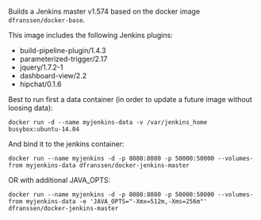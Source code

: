 Builds a Jenkins master v1.574 based on the docker image `dfranssen/docker-base`.

This image includes the following Jenkins plugins:
 - build-pipeline-plugin/1.4.3
 - parameterized-trigger/2.17
 - jquery/1.7.2-1
 - dashboard-view/2.2
 - hipchat/0.1.6

Best to run first a data container (in order to update a future image without loosing data):

```Shell
docker run -d --name myjenkins-data -v /var/jenkins_home busybox:ubuntu-14.04
```

And bind it to the jenkins container:

```Shell
docker run --name myjenkins -d -p 8080:8080 -p 50000:50000 --volumes-from myjenkins-data dfranssen/docker-jenkins-master
```

OR with additional JAVA_OPTS:

```Shell
docker run --name myjenkins -d -p 8080:8080 -p 50000:50000 --volumes-from myjenkins-data -e 'JAVA_OPTS="-Xmx=512m,-Xms=256m"' dfranssen/docker-jenkins-master
```